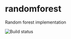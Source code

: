 randomforest
============

Random forest implementation

![Build status](https://travis-ci.org/sriram-r/randomforest.svg?branch=master)
